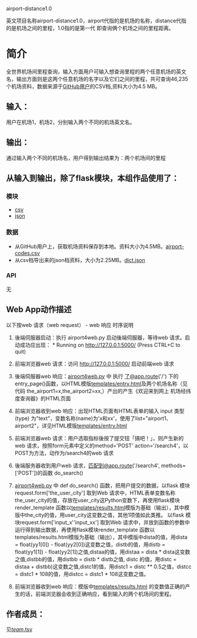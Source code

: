 airport-distance1.0

英文项目名称airport-distance1.0，airport代指的是机场的名称，distance代指的是机场之间的里程，1.0指的是第一代
即查询俩个机场之间的里程距离。

# 简介 
全世界机场间里程查询，输入方面用户可输入想查询里程的两个任意机场的英文名，输出方面则是这两个任意机场的名字以及它们之间的里程，共可查询46,235个机场资料，数据来源于[GitHub用户](https://github.com/minxur/airport-codes/blob/master/data/airport-codes.csv)的CSV档,资料大小为4.5 MB。




## 输入：
用户在机场1，机场2，分别输入两个不同的机场英文名。
## 输出：
通过输入两个不同的机场名，用户得到输出结果为：两个机场间的里程
## 从输入到输出，除了flask模块，本组作品使用了：
### 模块
* [csv](http://www.cnblogs.com/nisen/p/6155492.html)
* [json](http://www.runoob.com/json/json-tutorial.html)
### 数据
* 从GitHub用户上，获取机场资料保存到本地。资料大小为4.5MB。[airport-codes.csv](https://github.com/Ach3oh/nfu_newmedia_python/blob/master/airport-distance1.0/airport-codes.csv)
* 从csv档导出来的json档资料，大小为2.25MB。[dict.json](https://github.com/Ach3oh/nfu_newmedia_python/blob/master/airport-distance1.0/dict.json)
### API
无
## Web App动作描述

以下按web 请求（web request） - web 响应 时序说明

1. 後端伺服器启动：执行 airport4web.py 启动後端伺服器，等待web 请求。启动成功应出现：  * Running on http://127.0.0.1:5000/ (Press CTRL+C to quit)

2. 前端浏览器web 请求：访问 http://127.0.0.1:5000/ 启动前端web 请求

3. 後端伺服器web 响应：[airport4web.py](airport4web.py) 中 执行 了@app.route('/') 下的 entry_page()函数，以HTML模版[templates/entry.html](templates/entry.html)及两个机场名称（见代码 the_airport1=x,the_airport2=xx,）产出的产生《欢迎来到网上 机场经纬度查询器》的HTML页面

4. 前端浏览器收到web 响应：出现HTML页面有HTML表单的输入 input 类型(type) 为"text"，变数名称(name)为'x和xx'，使用了list="airport1、airport2"，详见HTML模版[templates/entry.html](templates/entry.html)

5. 前端浏览器web 请求：用户选取指标後按了提交钮「搞吧！」，则产生新的web 请求，按照form元素中定义的method='POST' action='/search4'，以POST为方法，动作为/search4的web 请求

6. 後端服务器收到用户web 请求，匹配到@app.route('/search4', methods=['POST'])的函数 do_search() 

7. [airport4web.py](airport4web.py) 中 def do_search() 函数，把用户提交的数据，以flask 模块request.form['the_user_city']	取到Web 请求中，HTML表单变数名称the_user_city的值，存放在user_city这Python变数下，再使用flask模块render_template 函数以[templates/results.html](templates/results.html)模版为基础（输出），其中模版中the_city的值，用user_city这变数之值，其他1项值如此类推。
以flask 模块request.form['input_x''input_xx']	取到Web 请求中，并放到函数的参数中运行得到输出数据，再使用flask模块render_template 函数以templates/results.html模版为基础（输出），其中模版中dista的值，用dista = float(yy1[0]) - float(yy2[0])这变数之值，distb的值，用distb = float(yy1[1]) - float(yy2[1])之值,distaa的值，用distaa = dista * dista这变数之值,distbb的值，用distbb = distb * distb之值, distc 的值，用distc = distaa + distbb)这变数之值,distc1的值，用distc1 = distc ** 0.5之值，distcc = distc1 * 108的值，用distcc = distc1 * 108这变数之值。

8. 前端浏览器收到web 响应：模版中[templates/results.html](templates/results.html) 的变数值正确的产生的话，前端浏览器会收到正确响应，看到输入的两个机场间的里程。

## 作者成员：
见[_team_.tsv](_team_/_team_.tsv)    
  
